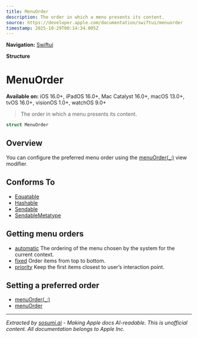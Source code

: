 ```yaml
---
title: MenuOrder
description: The order in which a menu presents its content.
source: https://developer.apple.com/documentation/swiftui/menuorder
timestamp: 2025-10-29T00:14:34.005Z
---
```


**Navigation:** [Swiftui](/documentation/swiftui)

**Structure**

# MenuOrder

**Available on:** iOS 16.0+, iPadOS 16.0+, Mac Catalyst 16.0+, macOS 13.0+, tvOS 16.0+, visionOS 1.0+, watchOS 9.0+

> The order in which a menu presents its content.

```swift
struct MenuOrder
```

## Overview

You can configure the preferred menu order using the [menuOrder(_:)](/documentation/swiftui/view/menuorder(_:)) view modifier.

## Conforms To

- [Equatable](/documentation/Swift/Equatable)
- [Hashable](/documentation/Swift/Hashable)
- [Sendable](/documentation/Swift/Sendable)
- [SendableMetatype](/documentation/Swift/SendableMetatype)

## Getting menu orders

- [automatic](/documentation/swiftui/menuorder/automatic) The ordering of the menu chosen by the system for the current context.
- [fixed](/documentation/swiftui/menuorder/fixed) Order items from top to bottom.
- [priority](/documentation/swiftui/menuorder/priority) Keep the first items closest to user’s interaction point.

## Setting a preferred order

- [menuOrder(_:)](/documentation/swiftui/view/menuorder(_:))
- [menuOrder](/documentation/swiftui/environmentvalues/menuorder)

---

*Extracted by [sosumi.ai](https://sosumi.ai) - Making Apple docs AI-readable.*
*This is unofficial content. All documentation belongs to Apple Inc.*
